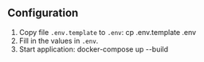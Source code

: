## Configuration

1. Copy file `.env.template` to `.env`: cp .env.template .env
2. Fill in the values in `.env`.
3. Start application: docker-compose up --build

